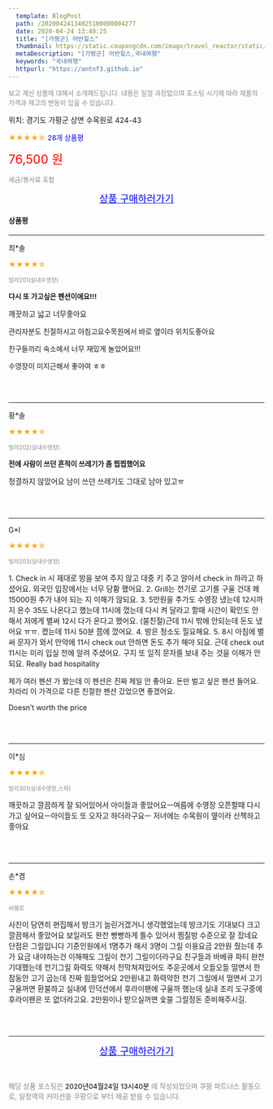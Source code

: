 ```yaml
---
  template: BlogPost
  path: /20200424134025100000004277
  date: 2020-04-24 13:40:25
  title: "[가평군] 어반힐스"
  thumbnail: https://static.coupangcdn.com/image/travel_reactor/static/booking/image/pension/ddnayo/5af1c384-6088-490a-90d5-57f8934518b6.jpg
  metaDescription: "[가평군] 어반힐스,국내여행"
  keywords: "국내여행"
  httpurl: "https://antnf3.github.io"
---
```

  
<span style="color: #888;font-size:0.8rem">보고 계신 상품에 대해서 소개해드립니다.
내용은 일절 과장없으며 포스팅 시기에 따라 제품의 가격과 재고의 변동이 있을 수 있습니다.</span>
  
<span style="font-size: 0.9rem;">위치: 경기도 가평군 상면 수목원로 424-43</span>
  
<span style="color: orange;">★★★★☆</span> <span style="color: blue;font-size: 0.85rem;">28개 상품평</span>
  
<span style="color: red;font-size: 1.5rem;">76,500 원</span>
  
<span style="color: #888;font-size:0.8rem">세금/봉사료 포함</span>





<p align="center"><a href="http://me2.do/GkEMjl07" style="font-size: 1.2rem; color: blue;">상품 구매하러가기</a></p>

#### 상품평
  
---
  
최*솔
    
<span style="color: orange;">★★★★☆</span>
    
<span style="color: #888;font-size:0.7rem">빌라201(실내수영장)</span>
    
<span style="font-size:0.85rem">**다시 또 가고싶은 펜션이에요!!!**</span>
    
<span style="font-size: 0.9rem;">깨끗하고 넓고 너무좋아요

관리자분도 친절하시고 아침고요수목원에서 바로 옆이라 위치도좋아요

친구들끼리 숙소에서 너무 재밌게 놀았어요!!!

수영장이 미지근해서 좋아여 ㅎㅎ</span>
    
<br>
<br>

---
  
황*솔
    
<span style="color: orange;">★★★★☆</span>
    
<span style="color: #888;font-size:0.7rem">빌라202(실내수영장)</span>
    
<span style="font-size:0.85rem">**전에 사람이 쓰던 흔적이 쓰레기가 좀 찝찝했어요**</span>
    
<span style="font-size: 0.9rem;">청결하지 않았어요
남이 쓰던 쓰레기도 그대로 남아 있고ㅠ</span>
    
<br>
<br>

---
  
G*I
    
<span style="color: orange;">★★★★☆</span>
    
<span style="color: #888;font-size:0.7rem">빌라203(실내수영장)</span>
    

    
<span style="font-size: 0.9rem;">1. Check in 시 제대로 방을 보여 주지 않고 대중 키 주고 알아서 check in 하라고 하셨어요. 외국인 입장에서는 너무 당황 했어요. 
2. Grill는 전기로 고기를 구울 건대 왜 15000원 추가 내야 되는 지 이해가 않되요. 
3. 5만원을 추가도 수영장 냈는데 12시까지 온수 35도 나온다고 했는데 11시에 껐는데 다시 켜 달라고 할때 시간이 확인도 안 해서 저에게 별써 12시 다가 온다고 했어요. (불친절)근데 11시 밖에 안되는데 돈도 냈어요 ㅠㅠ. 켰는데 11시 50분 쯤에 껐어요. 
4. 방은 청소도 필요해요. 
5. 8시 아침에 별써 문자가 와서 만약에 11시 check out 안하면 돈도 추가 해야 되요. 근데 check out 11시는 미리 입실 전에 알려 주셨어요. 구지 또 일직 문자를 보내 주는 것을 이해가 안 되요. Really bad hospitality 

제가 여러 펜션 가 봤는데 이 펜션은 진짜 제일 안 좋아요. 돈만 벌고 싶은 펜션 들어요. 차라리 이 가격으로 다른 친절한 펜션 갔었으면 좋겠어요. 

Doesn’t worth the price</span>
    
<br>
<br>

---
  
이*심
    
<span style="color: orange;">★★★★☆</span>
    
<span style="color: #888;font-size:0.7rem">빌라301(실내수영장,스파)</span>
    

    
<span style="font-size: 0.9rem;">깨끗하고 깔끔하게 잘 되어있어서 아이들과 좋았어요ㅡ여름에 수영장 오픈할때 다시가고 싶어요ㅡ아이들도 또 오자고 하더라구요ㅡ
저녀에는 수목원이 옆이라 산책하고 좋아요</span>
    
<br>
<br>

---
  
손*겸
    
<span style="color: orange;">★★★★☆</span>
    
<span style="color: #888;font-size:0.7rem">씨엘로</span>
    

    
<span style="font-size: 0.9rem;">사진이 당연히 편집해서 방크기 늘린거겠거니 생각했었는데 방크기도 기대보다 크고 깔끔해서 좋았어요 보일러도 완전 빵빵하게 틀수 있어서 찜질방 수준으로 잘 잤네요 
단점은 그릴입니다 기준인원에서 1명추가 해서 3명이 그릴 이용요금 2만원 줬는데 추가 요금 내야하는건 이해해도 그릴이 전기 그릴이더라구요 친구들과 바베큐 파티 완전 기대했는데 전기그릴 화력도 약해서 천막쳐져있어도 추운곳에서 오들오들 떨면서 한참동안 고기 굽는데 진짜 힘들었어요 2만원내고 화력약한 전기 그릴에서 떨면서 고기구울꺼면 환불하고 실내에 인덕션에서 후라이팬에 구울까 했는데 실내 조리 도구중에 후라이팬은 또 없더라고요.
2만원이나 받으실꺼면 숯불 그릴정돈 준비해주시길.</span>
    
<br>
<br>


  
---
  
<p align="center"><a href="http://me2.do/GkEMjl07" style="font-size: 1.2rem; color: blue;">상품 구매하러가기</a></p>
  
<br>
  
<span style="font-size: 0.85rem; color: #888;">해당 상품 포스팅은 <span style="color: #000;"> 2020년04월24일 13시40분 </span> 에 작성되었으며 쿠팡 파트너스 활동으로, 일정액의 커미션을 쿠팡으로 부터 제공 받을 수 있습니다.</span>